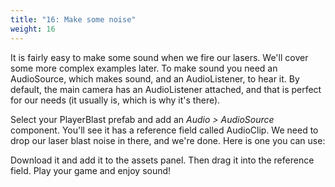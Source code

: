 ```yaml
---
title: "16: Make some noise"
weight: 16
---
```

It is fairly easy to make some sound when we fire our lasers. We'll cover some more complex examples later. To make sound you need an AudioSource, which makes sound, and an AudioListener, to hear it. By default, the main camera has an AudioListener attached, and that is perfect for our needs (it usually is, which is why it's there).

Select your PlayerBlast prefab and add an *Audio > AudioSource* component. You'll see it has a reference field called AudioClip. We need to drop our laser blast noise in there, and we're done. Here is one you can use:

[](laserRetro_004.ogg)

Download it and add it to the assets panel. Then drag it into the reference field. Play your game and enjoy sound!
